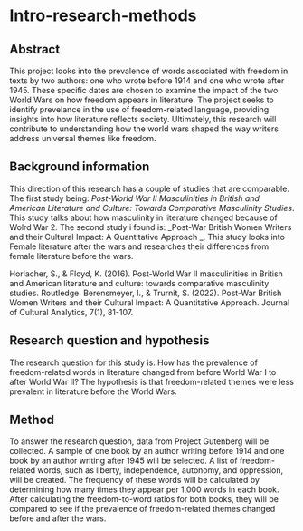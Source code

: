 # Intro-research-methods
## Abstract
This project looks into the prevalence of words associated with freedom in texts by two authors: one who wrote before 1914 and one who wrote after 1945.
These specific dates are chosen to examine the impact of the two World Wars on how freedom appears in literature.
The project seeks to identify prevelance in the use of freedom-related language, providing insights into how literature reflects society.
Ultimately, this research will contribute to understanding how the world wars shaped the way writers address universal themes like freedom.
## Background information
This direction of this research has a couple of studies that are comparable. The first study being: _Post-World War II Masculinities in British and American Literature and Culture: Towards Comparative Masculinity Studies_. This study talks about how masculinity in literature changed because of Wolrd War 2. The second study i found is: _Post-War British Women Writers and their Cultural Impact: A Quantitative Approach
_. This study looks into Female literature after the wars and researches their differences from female literature before the wars.

Horlacher, S., & Floyd, K. (2016). Post-World War II masculinities in British and American literature and culture: towards comparative masculinity studies. Routledge.
Berensmeyer, I., & Trurnit, S. (2022). Post-War British Women Writers and their Cultural Impact: A Quantitative Approach. Journal of Cultural Analytics, 7(1), 81-107.
## Research question and hypothesis
The research question for this study is: How has the prevalence of freedom-related words in literature changed from before World War I to after World War II?
The hypothesis is that freedom-related themes were less prevalent in literature before the World Wars.
## Method
To answer the research question, data from Project Gutenberg will be collected. A sample of one book by an author writing before 1914 and one book by an author writing after 1945 will be selected.
A list of freedom-related words, such as liberty, independence, autonomy, and oppression, will be created.
The frequency of these words will be calculated by determining how many times they appear per 1,000 words in each book.
After calculating the freedom-to-word ratios for both books, they will be compared to see if the prevalence of freedom-related themes changed before and after the wars.
